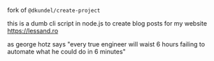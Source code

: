 fork of `@dkundel/create-project`

this is a dumb cli script in node.js to create blog posts for my website https://lessand.ro

as george hotz says "every true engineer will waist 6 hours failing to automate what he could do in 6 minutes"
